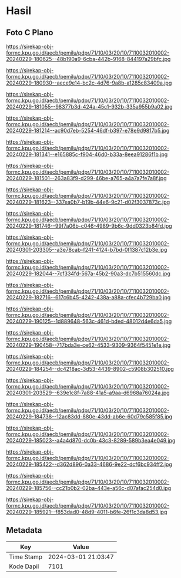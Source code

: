 # Hasil

## Foto C Plano

https://sirekap-obj-formc.kpu.go.id/aecb/pemilu/pdpr/71/10/03/20/10/7110032010002-20240229-180625--48b190a9-6cba-442b-9168-844197a29bfc.jpg

https://sirekap-obj-formc.kpu.go.id/aecb/pemilu/pdpr/71/10/03/20/10/7110032010002-20240229-180930--aece9e14-bc2c-4d76-9a8b-a1285c83409a.jpg

https://sirekap-obj-formc.kpu.go.id/aecb/pemilu/pdpr/71/10/03/20/10/7110032010002-20240229-181055--98377b3d-424a-45c1-932b-335a955b9a02.jpg

https://sirekap-obj-formc.kpu.go.id/aecb/pemilu/pdpr/71/10/03/20/10/7110032010002-20240229-181214--ac90d7eb-5254-46df-b397-e78e9d9817b5.jpg

https://sirekap-obj-formc.kpu.go.id/aecb/pemilu/pdpr/71/10/03/20/10/7110032010002-20240229-181341--e165885c-f904-46d0-b33a-8eea91286f1b.jpg

https://sirekap-obj-formc.kpu.go.id/aecb/pemilu/pdpr/71/10/03/20/10/7110032010002-20240229-181501--263a83f9-d299-46be-a765-a4a7a7fe7a8f.jpg

https://sirekap-obj-formc.kpu.go.id/aecb/pemilu/pdpr/71/10/03/20/10/7110032010002-20240229-181623--337ea0b7-b19b-44e6-9c21-d02f3037873c.jpg

https://sirekap-obj-formc.kpu.go.id/aecb/pemilu/pdpr/71/10/03/20/10/7110032010002-20240229-181746--99f7a06b-c046-4989-9b6c-9dd0323b84fd.jpg

https://sirekap-obj-formc.kpu.go.id/aecb/pemilu/pdpr/71/10/03/20/10/7110032010002-20240301-203305--a3e78cab-f241-4124-b7bd-0f1387c12b3e.jpg

https://sirekap-obj-formc.kpu.go.id/aecb/pemilu/pdpr/71/10/03/20/10/7110032010002-20240229-182044--7cf334fd-567a-45b2-90a3-dc7b515560dc.jpg

https://sirekap-obj-formc.kpu.go.id/aecb/pemilu/pdpr/71/10/03/20/10/7110032010002-20240229-182716--617c6b45-4242-438a-a88a-cfec4b729ba0.jpg

https://sirekap-obj-formc.kpu.go.id/aecb/pemilu/pdpr/71/10/03/20/10/7110032010002-20240229-190125--1d889648-563c-461d-bded-48012d4e6da5.jpg

https://sirekap-obj-formc.kpu.go.id/aecb/pemilu/pdpr/71/10/03/20/10/7110032010002-20240229-190458--717bda3e-ce62-4533-9309-9364f5451e1e.jpg

https://sirekap-obj-formc.kpu.go.id/aecb/pemilu/pdpr/71/10/03/20/10/7110032010002-20240229-184254--dc4218ac-3d53-4439-8902-c5908b302510.jpg

https://sirekap-obj-formc.kpu.go.id/aecb/pemilu/pdpr/71/10/03/20/10/7110032010002-20240301-203529--639e1c8f-7a88-41a5-a9aa-d6968a76024a.jpg

https://sirekap-obj-formc.kpu.go.id/aecb/pemilu/pdpr/71/10/03/20/10/7110032010002-20240229-184738--12ac83dd-880e-43dd-ab6e-60d79c585f85.jpg

https://sirekap-obj-formc.kpu.go.id/aecb/pemilu/pdpr/71/10/03/20/10/7110032010002-20240229-185023--a4a4d870-dc0b-43c3-8289-589b3ea4e049.jpg

https://sirekap-obj-formc.kpu.go.id/aecb/pemilu/pdpr/71/10/03/20/10/7110032010002-20240229-185422--d362d896-0a33-4686-9e22-dcf6bc934ff2.jpg

https://sirekap-obj-formc.kpu.go.id/aecb/pemilu/pdpr/71/10/03/20/10/7110032010002-20240229-185756--cc21b0b2-02ba-443e-a56c-d07afac254d0.jpg

https://sirekap-obj-formc.kpu.go.id/aecb/pemilu/pdpr/71/10/03/20/10/7110032010002-20240229-185921--f853dad0-48d9-4011-b6fe-26f1c3da8d53.jpg


## Metadata

| Key        | Value               |
| ---------- | ------------------- |
| Time Stamp | 2024-03-01 21:03:47 |
| Kode Dapil | 7101                |



